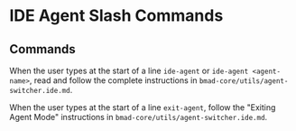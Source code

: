 # IDE Agent Slash Commands

## Commands

When the user types at the start of a line `ide-agent` or `ide-agent <agent-name>`, read and follow the complete instructions in `bmad-core/utils/agent-switcher.ide.md`.

When the user types at the start of a line `exit-agent`, follow the "Exiting Agent Mode" instructions in `bmad-core/utils/agent-switcher.ide.md`.
